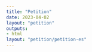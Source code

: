 ```yaml
---
title: "Petition"
date: 2023-04-02
layout: "petition"
outputs:
- html
layout: "petition/petition-es"
---
```

